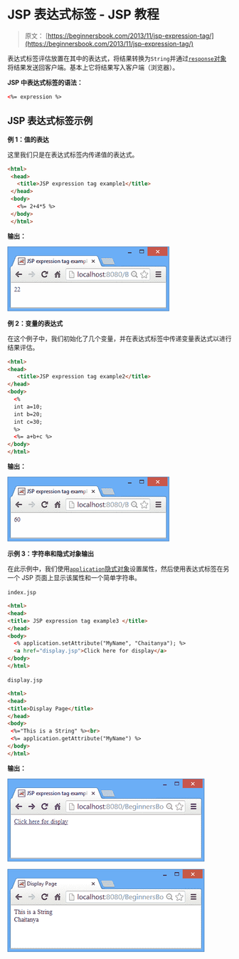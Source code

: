 # JSP 表达式标签 - JSP 教程

> 原文： [https://beginnersbook.com/2013/11/jsp-expression-tag/](https://beginnersbook.com/2013/11/jsp-expression-tag/)

表达式标签评估放置在其中的表达式，将结果转换为`String`并通过[`response`对象](https://beginnersbook.com/2013/11/jsp-implicit-object-response-with-examples/ "Response implicit object")将结果发送回客户端。基本上它将结果写入客户端（浏览器）。

**JSP 中表达式标签的语法：**

```html
<%= expression %>
```

## JSP 表达式标签示例

**例 1：值的表达**

这里我们只是在表达式标签内传递值的表达式。

```html
<html>
 <head>
   <title>JSP expression tag example1</title>
 </head>
 <body>
   <%= 2+4*5 %>
 </body>
 </html>
```

**输出：**

![expression-tag-example1](img/8b7794be234d1b04f137fd4c05ab57c9.jpg)

**例 2：变量的表达式**

在这个例子中，我们初始化了几个变量，并在表达式标签中传递变量表达式以进行结果评估。

```html
<html>
<head>
   <title>JSP expression tag example2</title>
</head>
<body>
  <%
  int a=10;
  int b=20;
  int c=30;
  %>
  <%= a+b+c %>
</body>
</html>
```

**输出：**

![expression-tag-example2](img/4723ff956f637c354e65e4b608ba1ef7.jpg)

**示例 3：字符串和隐式对象输出**

在此示例中，我们使用[`application`隐式对象](https://beginnersbook.com/2013/11/jsp-implicit-object-application-with-examples/ "Application object")设置属性，然后使用表达式标签在另一个 JSP 页面上显示该属性和一个简单字符串。

`index.jsp`

```html
<html>
<head>
<title> JSP expression tag example3 </title>
</head>
<body>
  <% application.setAttribute("MyName", "Chaitanya"); %>
  <a href="display.jsp">Click here for display</a>
</body>
</html>
```

`display.jsp`

```html
<html>
<head>
<title>Display Page</title>
</head>
<body>
 <%="This is a String" %><br>
 <%= application.getAttribute("MyName") %>
</body>
</html>
```

**输出：**

![expression-tag-output1](img/6ba49b31d74e9a3c85519df9e3e4ee81.jpg)

![expression-tag-output2](img/8788b99b914cad53ec924c6c5dbb6ee7.jpg)